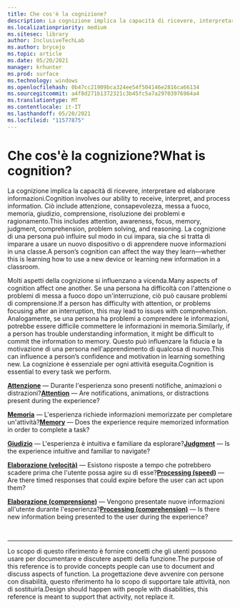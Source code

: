 ```yaml
---
title: Che cos'è la cognizione?
description: La cognizione implica la capacità di ricevere, interpretare ed elaborare informazioni.
ms.localizationpriority: medium
ms.sitesec: library
author: InclusiveTechLab
ms.author: brycejo
ms.topic: article
ms.date: 05/20/2021
manager: krhunter
ms.prod: surface
ms.technology: windows
ms.openlocfilehash: 0b47cc21909bca324ee54f504146e2816ca66134
ms.sourcegitcommit: a4f8d271b1372321c3b45fc5a7a29703976964a4
ms.translationtype: MT
ms.contentlocale: it-IT
ms.lasthandoff: 05/20/2021
ms.locfileid: "11577875"
---
```

# <a name="what-is-cognition"></a><span data-ttu-id="ac4a2-103">Che cos'è la cognizione?</span><span class="sxs-lookup"><span data-stu-id="ac4a2-103">What is cognition?</span></span>

<span data-ttu-id="ac4a2-104">La cognizione implica la capacità di ricevere, interpretare ed elaborare informazioni.</span><span class="sxs-lookup"><span data-stu-id="ac4a2-104">Cognition involves our ability to receive, interpret, and process information.</span></span> <span data-ttu-id="ac4a2-105">Ciò include attenzione, consapevolezza, messa a fuoco, memoria, giudizio, comprensione, risoluzione dei problemi e ragionamento.</span><span class="sxs-lookup"><span data-stu-id="ac4a2-105">This includes attention, awareness, focus, memory, judgment, comprehension, problem solving, and reasoning.</span></span> <span data-ttu-id="ac4a2-106">La cognizione di una persona può influire sul modo in cui impara, sia che si tratta di imparare a usare un nuovo dispositivo o di apprendere nuove informazioni in una classe.</span><span class="sxs-lookup"><span data-stu-id="ac4a2-106">A person’s cognition can affect the way they learn—whether this is learning how to use a new device or learning new information in a classroom.</span></span>

<span data-ttu-id="ac4a2-107">Molti aspetti della cognizione si influenzano a vicenda.</span><span class="sxs-lookup"><span data-stu-id="ac4a2-107">Many aspects of cognition affect one another.</span></span> <span data-ttu-id="ac4a2-108">Se una persona ha difficoltà con l'attenzione o problemi di messa a fuoco dopo un'interruzione, ciò può causare problemi di comprensione.</span><span class="sxs-lookup"><span data-stu-id="ac4a2-108">If a person has difficulty with attention, or problems focusing after an interruption, this may lead to issues with comprehension.</span></span> <span data-ttu-id="ac4a2-109">Analogamente, se una persona ha problemi a comprendere le informazioni, potrebbe essere difficile commettere le informazioni in memoria.</span><span class="sxs-lookup"><span data-stu-id="ac4a2-109">Similarly, if a person has trouble understanding information, it might be difficult to commit the information to memory.</span></span> <span data-ttu-id="ac4a2-110">Questo può influenzare la fiducia e la motivazione di una persona nell'apprendimento di qualcosa di nuovo.</span><span class="sxs-lookup"><span data-stu-id="ac4a2-110">This can influence a person’s confidence and motivation in learning something new.</span></span> <span data-ttu-id="ac4a2-111">La cognizione è essenziale per ogni attività eseguita.</span><span class="sxs-lookup"><span data-stu-id="ac4a2-111">Cognition is essential to every task we perform.</span></span>

<span data-ttu-id="ac4a2-112">**[Attenzione](cognition-attention.md)** &mdash; Durante l'esperienza sono presenti notifiche, animazioni o distrazioni?</span><span class="sxs-lookup"><span data-stu-id="ac4a2-112">**[Attention](cognition-attention.md)** &mdash; Are notifications, animations, or distractions present during the experience?</span></span>

<span data-ttu-id="ac4a2-113">**[Memoria](cognition-memory.md)** &mdash; L'esperienza richiede informazioni memorizzate per completare un'attività?</span><span class="sxs-lookup"><span data-stu-id="ac4a2-113">**[Memory](cognition-memory.md)** &mdash; Does the experience require memorized information in order to complete a task?</span></span>

<span data-ttu-id="ac4a2-114">**[Giudizio](cognition-judgment.md)** &mdash; L'esperienza è intuitiva e familiare da esplorare?</span><span class="sxs-lookup"><span data-stu-id="ac4a2-114">**[Judgment](cognition-judgment.md)** &mdash; Is the experience intuitive and familiar to navigate?</span></span>

<span data-ttu-id="ac4a2-115">**[Elaborazione (velocità)](cognition-processing-speed.md)** &mdash; Esistono risposte a tempo che potrebbero scadere prima che l'utente possa agire su di esse?</span><span class="sxs-lookup"><span data-stu-id="ac4a2-115">**[Processing (speed)](cognition-processing-speed.md)** &mdash; Are there timed responses that could expire before the user can act upon them?</span></span>

<span data-ttu-id="ac4a2-116">**[Elaborazione (comprensione)](cognition-processing-comprehension.md)** &mdash; Vengono presentate nuove informazioni all'utente durante l'esperienza?</span><span class="sxs-lookup"><span data-stu-id="ac4a2-116">**[Processing (comprehension)](cognition-processing-comprehension.md)** &mdash; Is there new information being presented to the user during the experience?</span></span>


&nbsp;

[comment]: # (Piè di pagina)
___
<span data-ttu-id="ac4a2-118">Lo scopo di questo riferimento è fornire concetti che gli utenti possono usare per documentare e discutere aspetti della funzione.</span><span class="sxs-lookup"><span data-stu-id="ac4a2-118">The purpose of this reference is to provide concepts people can use to document and discuss aspects of function.</span></span> <span data-ttu-id="ac4a2-119">La progettazione deve avvenire con persone con disabilità, questo riferimento ha lo scopo di supportare tale attività, non di sostituirla.</span><span class="sxs-lookup"><span data-stu-id="ac4a2-119">Design should happen with people with disabilities, this reference is meant to support that activity, not replace it.</span></span> 
